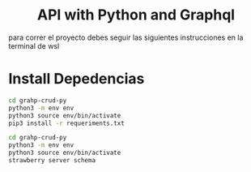 <h1 align="center"> API with Python and Graphql </h1>

para correr el proyecto debes seguir las siguientes instrucciones en la terminal de wsl

# Install Depedencias

```sh
cd grahp-crud-py
python3 -m env env
python3 source env/bin/activate
pip3 install -r requeriments.txt
```

```sh
cd grahp-crud-py
python3 -m env env
python3 source env/bin/activate
strawberry server schema
```

